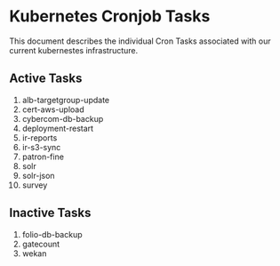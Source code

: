 # Kubernetes Cronjob Tasks

This document describes the individual Cron Tasks associated with our current kubernestes infrastructure.

## Active Tasks 

1. alb-targetgroup-update
1. cert-aws-upload
1. cybercom-db-backup
1. deployment-restart
1. ir-reports
1. ir-s3-sync
1. patron-fine
1. solr
1. solr-json
1. survey

## Inactive Tasks

1. folio-db-backup
1. gatecount
1. wekan